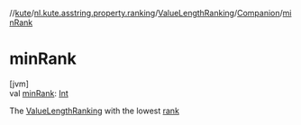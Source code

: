 //[kute](../../../../index.md)/[nl.kute.asstring.property.ranking](../../index.md)/[ValueLengthRanking](../index.md)/[Companion](index.md)/[minRank](min-rank.md)

# minRank

[jvm]\
val [minRank](min-rank.md): [Int](https://kotlinlang.org/api/latest/jvm/stdlib/kotlin/-int/index.html)

The [ValueLengthRanking](../index.md) with the lowest [rank](../rank.md)
